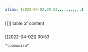 ```yaml
---
alias: [2022-04-02,00:53,,,,,,,,,,,]
---
```

[[]]
table of content
```toc
```

[[2022-04-02]] 00:53

```query
"communism"
```